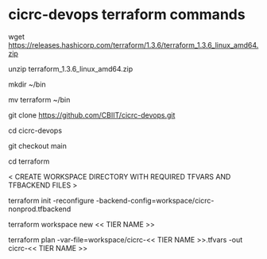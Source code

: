 # cicrc-devops terraform commands

wget https://releases.hashicorp.com/terraform/1.3.6/terraform_1.3.6_linux_amd64.zip

unzip terraform_1.3.6_linux_amd64.zip

mkdir ~/bin

mv terraform ~/bin

git clone https://github.com/CBIIT/cicrc-devops.git

cd cicrc-devops

git checkout main

cd terraform

< CREATE WORKSPACE DIRECTORY WITH REQUIRED TFVARS AND TFBACKEND FILES >

terraform init -reconfigure -backend-config=workspace/cicrc-nonprod.tfbackend

terraform workspace new << TIER NAME >>

terraform plan -var-file=workspace/cicrc-<< TIER NAME >>.tfvars -out cicrc-<< TIER NAME >>